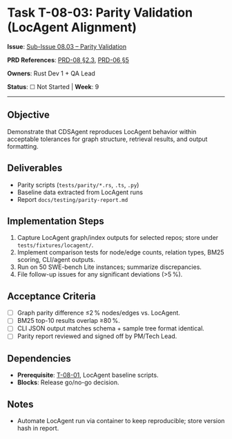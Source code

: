 # Task T-08-03: Parity Validation (LocAgent Alignment)

**Issue**: [Sub-Issue 08.03 – Parity Validation](../../issues/04-0.1.0-mvp/08-testing/03-parity.md)

**PRD References**: [PRD-08 §2.3](../../prd/0.1.0-MVP-PRDs-v0/08-testing-quality.md), [PRD-06 §5](../../prd/0.1.0-MVP-PRDs-v0/06-rust-refactoring-plan.md)

**Owners**: Rust Dev 1 + QA Lead

**Status**: ☐ Not Started | **Week**: 9

---

## Objective

Demonstrate that CDSAgent reproduces LocAgent behavior within acceptable tolerances for graph structure, retrieval results, and output formatting.

## Deliverables

- Parity scripts (`tests/parity/*.rs`, `.ts`, `.py`)
- Baseline data extracted from LocAgent runs
- Report `docs/testing/parity-report.md`

## Implementation Steps

1. Capture LocAgent graph/index outputs for selected repos; store under `tests/fixtures/locagent/`.
2. Implement comparison tests for node/edge counts, relation types, BM25 scoring, CLI/agent outputs.
3. Run on 50 SWE-bench Lite instances; summarize discrepancies.
4. File follow-up issues for any significant deviations (>5 %).

## Acceptance Criteria

- [ ] Graph parity difference ≤2 % nodes/edges vs. LocAgent.
- [ ] BM25 top-10 results overlap ≥80 %.
- [ ] CLI JSON output matches schema + sample tree format identical.
- [ ] Parity report reviewed and signed off by PM/Tech Lead.

## Dependencies

- **Prerequisite**: [T-08-01](T-08-01-unit-tests.md), LocAgent baseline scripts.
- **Blocks**: Release go/no-go decision.

## Notes

- Automate LocAgent run via container to keep reproducible; store version hash in report.
